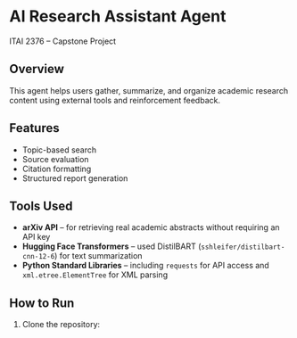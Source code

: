 # AI Research Assistant Agent

ITAI 2376 – Capstone Project  

## Overview
This agent helps users gather, summarize, and organize academic research content using external tools and reinforcement feedback.

## Features
- Topic-based search
- Source evaluation
- Citation formatting
- Structured report generation

## Tools Used
- **arXiv API** – for retrieving real academic abstracts without requiring an API key
- **Hugging Face Transformers** – used DistilBART (`sshleifer/distilbart-cnn-12-6`) for text summarization
- **Python Standard Libraries** – including `requests` for API access and `xml.etree.ElementTree` for XML parsing


## How to Run
1. Clone the repository:
